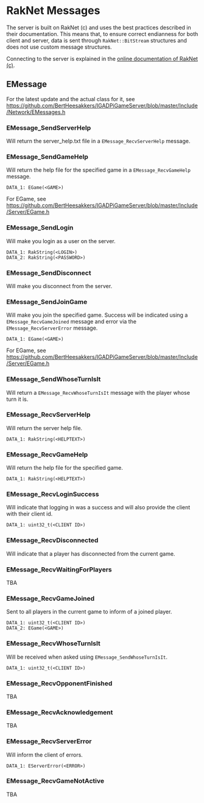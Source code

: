# RakNet Messages
The server is built on RakNet (c) and uses the best practices described in their documentation. This means that, to ensure correct endianness for both client and server, data is sent through `RakNet::BitStream` structures and does not use custom message structures.

Connecting to the server is explained in the [online documentation of RakNet (c)](http://www.jenkinssoftware.com/raknet/manual/index.html).

## EMessage
For the latest update and the actual class for it, see https://github.com/BertHeesakkers/IGADPiGameServer/blob/master/Include/Network/EMessages.h

### EMessage_SendServerHelp
Will return the server_help.txt file in a `EMessage_RecvServerHelp` message.

### EMessage_SendGameHelp
Will return the help file for the specified game in a `EMessage_RecvGameHelp` message.
```
DATA_1: EGame(<GAME>)
```
For EGame, see https://github.com/BertHeesakkers/IGADPiGameServer/blob/master/Include/Server/EGame.h

### EMessage_SendLogin
Will make you login as a user on the server.
```
DATA_1: RakString(<LOGIN>)
DATA_2: RakString(<PASSWORD>)
```

### EMessage_SendDisconnect
Will make you disconnect from the server.

### EMessage_SendJoinGame
Will make you join the specified game. Success will be indicated using a `EMessage_RecvGameJoined` message and error via the `EMessage_RecvServerError` message.
```
DATA_1: EGame(<GAME>)
```
For EGame, see https://github.com/BertHeesakkers/IGADPiGameServer/blob/master/Include/Server/EGame.h

### EMessage_SendWhoseTurnIsIt
Will return a `EMessage_RecvWhoseTurnIsIt` message with the player whose turn it is.

### EMessage_RecvServerHelp
Will return the server help file.
```
DATA_1: RakString(<HELPTEXT>)
```

### EMessage_RecvGameHelp
Will return the help file for the specified game.
```
DATA_1: RakString(<HELPTEXT>)
```

### EMessage_RecvLoginSuccess
Will indicate that logging in was a success and will also provide the client with their client id.
```
DATA_1: uint32_t(<CLIENT ID>)
```

### EMessage_RecvDisconnected
Will indicate that a player has disconnected from the current game.

### EMessage_RecvWaitingForPlayers
TBA

### EMessage_RecvGameJoined
Sent to all players in the current game to inform of a joined player.
```
DATA_1: uint32_t(<CLIENT ID>)
DATA_2: EGame(<GAME>)
```

### EMessage_RecvWhoseTurnIsIt
Will be received when asked using `EMessage_SendWhoseTurnIsIt`.
```
DATA_1: uint32_t(<CLIENT ID>)
```

### EMessage_RecvOpponentFinished
TBA

### EMessage_RecvAcknowledgement
TBA

### EMessage_RecvServerError
Will inform the client of errors.
```
DATA_1: EServerError(<ERROR>)
```

### EMessage_RecvGameNotActive
TBA